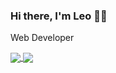 ### Hi there, I'm Leo :technologist:
Web Developer

<!--
**leotran20/leotran20** is a ✨ _special_ ✨ repository because its `README.md` (this file) appears on your GitHub profile.

Here are some ideas to get you started:

- 🔭 I’m currently working on ...
- 🌱 I’m currently learning ...
- 👯 I’m looking to collaborate on ...
- 🤔 I’m looking for help with ...
- 💬 Ask me about ...
- 📫 How to reach me: ...
- 😄 Pronouns: ...
- ⚡ Fun fact: ...
-->

<a href="https://github-readme-stats-dusky-nine-51.vercel.app/">
  <img align="center" src="https://github-readme-stats-dusky-nine-51.vercel.app//api?username=leotran20&&show_icons=true&&theme=radical" />
</a>
<a href="https://github-readme-stats-dusky-nine-51.vercel.app/">
  <img align="center" src="https://github-readme-stats-dusky-nine-51.vercel.app/api/top-langs/?username=leotran20" />
</a>
